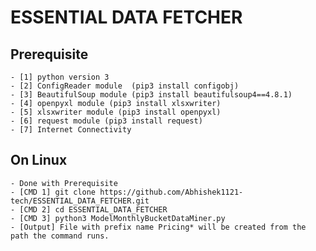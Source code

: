 # ESSENTIAL DATA FETCHER
## Prerequisite
	- [1] python version 3
	- [2] ConfigReader module  (pip3 install configobj)
	- [3] BeautifulSoup module (pip3 install beautifulsoup4==4.8.1)
	- [4] openpyxl module (pip3 install xlsxwriter)
	- [5] xlsxwriter module (pip3 install openpyxl)
	- [6] request module (pip3 install request)
	- [7] Internet Connectivity 
	
## On Linux 
	- Done with Prerequisite
	- [CMD 1] git clone https://github.com/Abhishek1121-tech/ESSENTIAL_DATA_FETCHER.git
	- [CMD 2] cd ESSENTIAL_DATA_FETCHER
	- [CMD 3] python3 ModelMonthlyBucketDataMiner.py
	- [Output] File with prefix name Pricing* will be created from the path the command runs.



